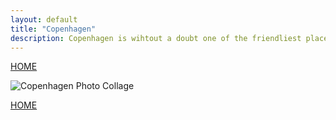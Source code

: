 ```yaml
---
layout: default
title: "Copenhagen"
description: Copenhagen is wihtout a doubt one of the friendliest places I have traveled and it was amazing to embrace the Danish culture.
---
```

[HOME](index.md)

![Copenhagen Photo Collage](/img/copey.jpg)


[HOME](index.md)

